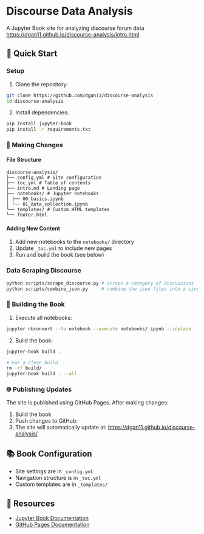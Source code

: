 # Discourse Data Analysis

A Jupyter Book site for analyzing discourse forum data
https://dgan11.github.io/discourse-analysis/intro.html


## 🚀 Quick Start

### Setup
1. Clone the repository:
```bash
git clone https://github.com/dgan11/discourse-analysis
cd discourse-analysis
```
2. Install dependencies:
```bash
pip install jupyter-book
pip install -r requirements.txt
```
### 📝 Making Changes

#### File Structure
```
discourse-analysis/
├── config.yml # Site configuration
├── toc.yml # Table of contents
├── intro.md # Landing page
├── notebooks/ # Jupyter notebooks
│ ├── 00_basics.ipynb
│ └── 01_data_collection.ipynb
└── templates/ # Custom HTML templates
└── footer.html
```

#### Adding New Content
1. Add new notebooks to the `notebooks/` directory
2. Update `_toc.yml` to include new pages
3. Run and build the book (see below)

### Data Scraping Discourse
```bash
python scripts/scrape_discourse.py # scrape a category of discussions
python scripts/combine_json.py     # combine the json files into a single file
``` 

### 🔨 Building the Book

1. Execute all notebooks:
```bash
jupyter nbconvert --to notebook --execute notebooks/.ipynb --inplace
```
2. Build the book:
```bash
jupyter-book build .

# For a clean build
rm -rf build/
jupyter-book build . --all
```

### 🌐 Publishing Updates

The site is published using GitHub Pages. After making changes:

1. Build the book
2. Push changes to GitHub:
3. The site will automatically update at: https://dgan11.github.io/discourse-analysis/

## 📚 Book Configuration

- Site settings are in `_config.yml`
- Navigation structure is in `_toc.yml`
- Custom templates are in `_templates/`

## 📖 Resources

- [Jupyter Book Documentation](https://jupyterbook.org/)
- [GitHub Pages Documentation](https://docs.github.com/en/pages)